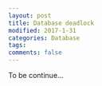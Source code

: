 ```yaml
---
layout: post
title: Database deadlock
modified: 2017-1-31
categories: Database
tags: 
comments: false
---
```

To be continue...












